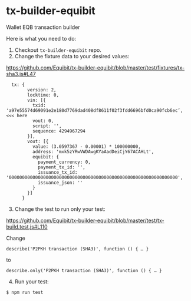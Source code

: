 # tx-builder-equibit
Wallet EQB transaction builder

Here is what you need to do:

1. Checkout `tx-builder-equibit` repo.
2. Change the fixture data to your desired values:

https://github.com/Equibit/tx-builder-equibit/blob/master/test/fixtures/tx-sha3.js#L47
```
  tx: {
	    version: 2,
	    locktime: 0,
	    vin: [{
	      txid: 'a97e55574d69091e2e180d7769dad408df8611f02f3fdd6696bfd0ca90fcb6ec’,    <<< here
	      vout: 0,
	      script: '',
	      sequence: 4294967294
	    }],
	    vout: [{
	      value: (3.0597367 - 0.00001) * 100000000,
	      address: 'mxk5zYRwVWDAwgKYaAadDeiCjY67ACAHLt',
	      equibit: {
	        payment_currency: 0,
	        payment_tx_id: '',
	        issuance_tx_id: '0000000000000000000000000000000000000000000000000000000000000000',
	        issuance_json: ''
	      }
	    }]
	  }
```

3. Change the test to run only your test:

https://github.com/Equibit/tx-builder-equibit/blob/master/test/tx-build.test.js#L110

Change
```
describe('P2PKH transaction (SHA3)', function () { … }
```

to
```
describe.only('P2PKH transaction (SHA3)', function () { … }
```

4. Run your test:
```
$ npm run test
```
